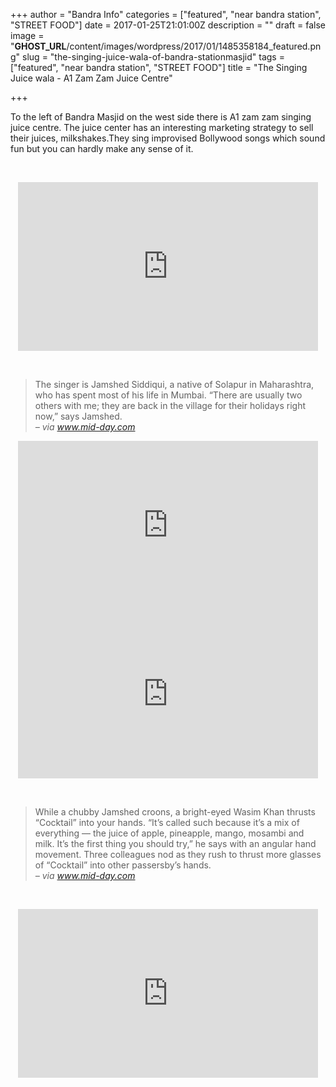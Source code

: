 +++
author = "Bandra Info"
categories = ["featured", "near bandra station", "STREET FOOD"]
date = 2017-01-25T21:01:00Z
description = ""
draft = false
image = "__GHOST_URL__/content/images/wordpress/2017/01/1485358184_featured.png"
slug = "the-singing-juice-wala-of-bandra-stationmasjid"
tags = ["featured", "near bandra station", "STREET FOOD"]
title = "The Singing Juice wala -  A1 Zam Zam Juice Centre"

+++


<p dir="ltr">To the left of Bandra Masjid on the west side there is  A1 zam zam singing juice centre. The juice center has an interesting marketing strategy to sell their juices, milkshakes.They sing improvised Bollywood songs which sound fun but you can hardly make any sense of it. </p>
<p>&nbsp;</p>
<div class="video-container" style="clear: both; text-align: center;"><iframe width="480" height="270" src="https://www.youtube.com/embed/OMbEBChoWjI?feature=oembed" frameborder="0" gesture="media" allowfullscreen></iframe></div>
<p>&nbsp;</p>
<blockquote><p>The singer is Jamshed Siddiqui, a native of Solapur in Maharashtra, who has spent most of his life in Mumbai. &#8220;There are usually two others with me; they are back in the village for their holidays right now,&#8221; says Jamshed.<br /><cite> &#8211; via <a href="https://www.mid-day.com/articles/folk-song-session-free-with-juice-at-bandra-stall/63504">www.mid-day.com</a></cite></p></blockquote>
<div class="video-container" style="clear: both; text-align: center;"><iframe width="480" height="270" src="https://www.youtube.com/embed/wWUjW6qhRJs?feature=oembed" frameborder="0" gesture="media" allowfullscreen></iframe></div>
<div class="video-container" style="clear: both; text-align: center;"><iframe width="480" height="270" src="https://www.youtube.com/embed/T_7pm8hWn_4?feature=oembed" frameborder="0" gesture="media" allowfullscreen></iframe></div>
<p>&nbsp;</p>
<blockquote><p>While a chubby Jamshed croons, a bright-eyed Wasim Khan thrusts &#8220;Cocktail&#8221; into your hands. &#8220;It&#8217;s called such because it&#8217;s a mix of everything&nbsp;&#8212; the juice of apple, pineapple, mango, mosambi and milk. It&#8217;s the first thing you should try,&#8221; he says with an angular hand movement. Three colleagues nod as they rush to thrust more glasses of &#8220;Cocktail&#8221; into other passersby&#8217;s hands.<br /><cite> &#8211; via <a href="https://www.mid-day.com/articles/folk-song-session-free-with-juice-at-bandra-stall/63504">www.mid-day.com</a></cite></p></blockquote>
<p>&nbsp;</p>
<div class="video-container" style="clear: both; text-align: center;"><iframe width="480" height="270" src="https://www.youtube.com/embed/g30eE2h8_tg?feature=oembed" frameborder="0" gesture="media" allowfullscreen></iframe></div>



